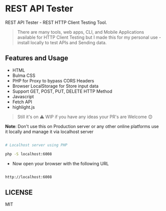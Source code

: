 # REST API Tester

REST API Tester - REST HTTP Client Testing Tool.  

> There are many tools, web apps, CLI, and Mobile Applications available for HTTP Client Testing but I made this for my personal use - install locally to test APIs and Sending data.  

## Features and Usage

- HTML
- Bulma CSS
- PHP for Proxy to bypass CORS Headers
- Browser LocalStorage for Store input data
- Support GET, POST, PUT, DELETE HTTP Method
- Javascript
- Fetch API
- highlight.js

> Still it's on ⚠ WIP if you have any ideas your PR's are Welcome 😊  

**Note**: Don't use this on Production server or any other online platforms use it locally and manage it via localhost server  

```sh

# Localhost server using PHP

php -S localhost:6008

```

- Now open your browser with the following URL

```sh

http://localhost:6008

```

## LICENSE

MIT

